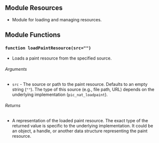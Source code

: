 ## Module Resources
- Module for loading and managing resources.

## Module Functions

### `function loadPaintResource(src="")`
- Loads a paint resource from the specified source.

###### Arguments
- `src` - The source or path to the paint resource. Defaults to an empty string (`""`). The type of this source (e.g., file path, URL) depends on the underlying implementation (`pic_nat_loadpaint`).

###### Returns
- A representation of the loaded paint resource. The exact type of the returned value is specific to the underlying implementation. It could be an object, a handle, or another data structure representing the paint resource.
